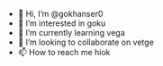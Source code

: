 - 👋 Hi, I’m @gokhanser0
- 👀 I’m interested in goku
- 🌱 I’m currently learning vega
- 💞️ I’m looking to collaborate on vetge
- 📫 How to reach me hiok

<!---
gokhanser0/gokhanser0 is a ✨ special ✨ repository because its `README.md` (this file) appears on your GitHub profile.
You can click the Preview link to take a look at your changes.
--->
